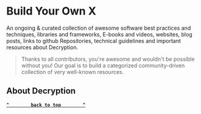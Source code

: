 # Build Your Own X



An ongoing & curated collection of awesome software best practices and techniques, libraries and frameworks, E-books and videos, websites, blog posts, links to github Repositories, technical guidelines and important resources about Decryption.
> Thanks to all contributors, you're awesome and wouldn't be possible without you! Our goal is to build a categorized community-driven collection of very well-known resources.


## About Decryption


**[`^        back to top        ^`](#)**
